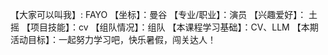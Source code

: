【大家可以叫我】: FAYO
【坐标】：曼谷
【专业/职业】：演员
【兴趣爱好】： 土摇
【项目技能】：cv
【组队情况】：组队
【本课程学习基础】：CV、LLM
【本期活动目标】：一起努力学习吧，快乐暑假，闯关达人！
